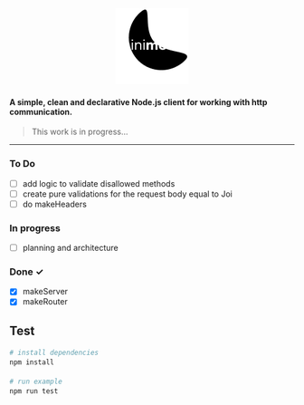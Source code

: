 <center>
<img src="./.github/logo.png" />
</center>

#### A simple, clean and declarative Node.js client for working with http communication.

> This work is in progress...

<hr>

### To Do

- [ ] add logic to validate disallowed methods
- [ ] create pure validations for the request body equal to Joi
- [ ] do makeHeaders

### In progress

- [ ] planning and architecture

### Done ✓

- [x] makeServer
- [x] makeRouter

## Test

```bash
# install dependencies
npm install

# run example
npm run test
```
